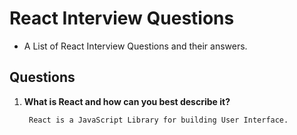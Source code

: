 # React Interview Questions 
- A List of React Interview Questions and their answers. 

## Questions

1. **What is React and how can you best describe it?**
    
        React is a JavaScript Library for building User Interface.
